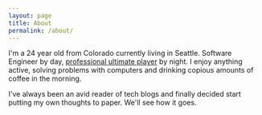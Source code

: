```yaml
---
layout: page
title: About
permalink: /about/
---
```


I'm a 24 year old from Colorado currently living in Seattle. Software Engineer by day, [professional ultimate player](http://seattle.rainmakers.mlultimate.com/player/chris-bubernak/) by night. I enjoy anything active, solving problems with computers and drinking copious amounts of coffee in the morning.

I've always been an avid reader of tech blogs and finally decided start putting my own thoughts to paper. We'll see how it goes.


